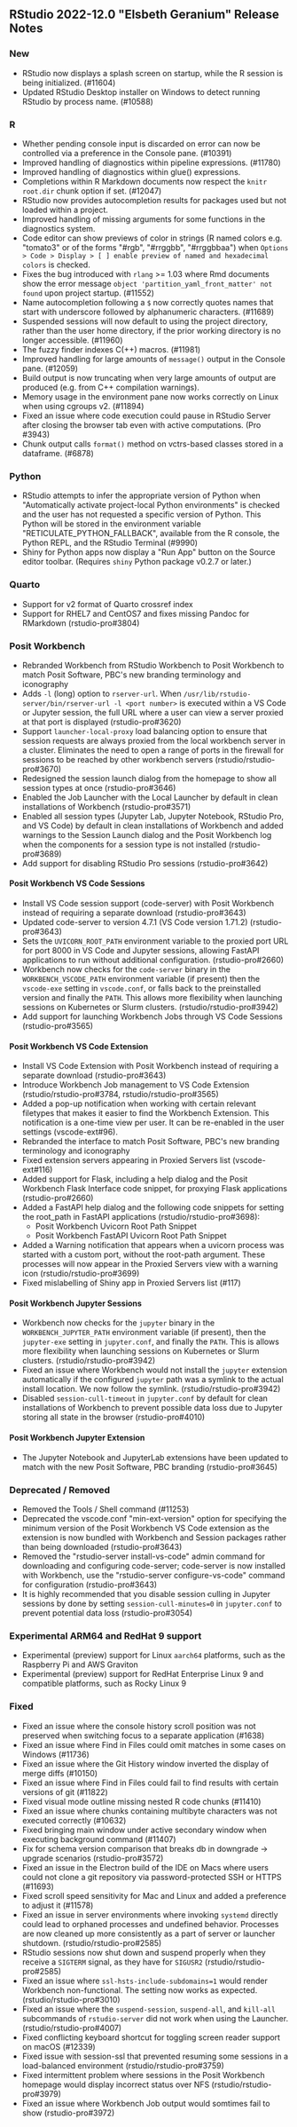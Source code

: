 
## RStudio 2022-12.0 "Elsbeth Geranium" Release Notes

### New

- RStudio now displays a splash screen on startup, while the R session is being initialized. (#11604)
- Updated RStudio Desktop installer on Windows to detect running RStudio by process name. (#10588)

### R

- Whether pending console input is discarded on error can now be controlled via a preference in the Console pane. (#10391)
- Improved handling of diagnostics within pipeline expressions. (#11780)
- Improved handling of diagnostics within glue() expressions.
- Completions within R Markdown documents now respect the `knitr` `root.dir` chunk option if set. (#12047)
- RStudio now provides autocompletion results for packages used but not loaded within a project.
- Improved handling of missing arguments for some functions in the diagnostics system.
- Code editor can show previews of color in strings (R named colors e.g. "tomato3" or of the forms "#rgb", "#rrggbb", "#rrggbbaa") when `Options > Code > Display > [ ] enable preview of named and hexadecimal colors` is checked.
- Fixes the bug introduced with `rlang` >= 1.03 where Rmd documents show the error message `object 'partition_yaml_front_matter' not found` upon project startup. (#11552)
- Name autocompletion following a `$` now correctly quotes names that start with underscore followed by alphanumeric characters. (#11689)
- Suspended sessions will now default to using the project directory, rather than the user home directory, if the prior working directory is no longer accessible. (#11960)
- The fuzzy finder indexes C(++) macros. (#11981)
- Improved handling for large amounts of `message()` output in the Console pane. (#12059)
- Build output is now truncating when very large amounts of output are produced (e.g. from C++ compilation warnings).
- Memory usage in the environment pane now works correctly on Linux when using cgroups v2. (#11894)
- Fixed an issue where code execution could pause in RStudio Server after closing the browser tab even with active computations. (Pro #3943)
- Chunk output calls `format()` method on vctrs-based classes stored in a dataframe. (#6878)
  
### Python

- RStudio attempts to infer the appropriate version of Python when "Automatically activate project-local Python environments" is checked and the user has not requested a specific version of Python. This Python will be stored in the environment variable "RETICULATE_PYTHON_FALLBACK", available from the R console, the Python REPL, and the RStudio Terminal (#9990)
- Shiny for Python apps now display a "Run App" button on the Source editor toolbar. (Requires `shiny` Python package v0.2.7 or later.)

### Quarto

- Support for v2 format of Quarto crossref index
- Support for RHEL7 and CentOS7 and fixes missing Pandoc for RMarkdown (rstudio-pro#3804)

### Posit Workbench

- Rebranded Workbench from RStudio Workbench to Posit Workbench to match Posit Software, PBC's new branding terminology and iconography
- Adds `-l` (long) option to `rserver-url`. When `/usr/lib/rstudio-server/bin/rserver-url -l <port number>` is executed within a VS Code or Jupyter session, the full URL where a user can view a server proxied at that port is displayed (rstudio-pro#3620)
- Support `launcher-local-proxy` load balancing option to ensure that session requests are always proxied from the local workbench server in a cluster. Eliminates the need to open a range of ports in the firewall for sessions to be reached by other workbench servers (rstudio/rstudio-pro#3670)
- Redesigned the session launch dialog from the homepage to show all session types at once (rstudio-pro#3646)
- Enabled the Job Launcher with the Local Launcher by default in clean installations of Workbench (rstudio-pro#3571)
- Enabled all session types (Jupyter Lab, Jupyter Notebook, RStudio Pro, and VS Code) by default in clean installations of Workbench and added warnings to the Session Launch dialog and the Posit Workbench log when the components for a session type is not installed (rstudio-pro#3689)
- Add support for disabling RStudio Pro sessions (rstudio-pro#3642)

#### Posit Workbench VS Code Sessions

- Install VS Code session support (code-server) with Posit Workbench instead of requiring a separate download (rstudio-pro#3643)
- Updated code-server to version 4.7.1 (VS Code version 1.71.2) (rstudio-pro#3643)
- Sets the `UVICORN_ROOT_PATH` environment variable to the proxied port URL for port 8000 in VS Code and Jupyter sessions, allowing FastAPI applications to run without additional configuration. (rstudio-pro#2660)
- Workbench now checks for the `code-server` binary in the `WORKBENCH_VSCODE_PATH` environment variable (if present) then the `vscode-exe` setting in `vscode.conf`, or falls back to the preinstalled version and finally the `PATH`. This allows more flexibility when launching sessions on Kubernetes or Slurm clusters. (rstudio/rstudio-pro#3942)
- Add support for launching Workbench Jobs through VS Code Sessions (rstudio-pro#3565)

#### Posit Workbench VS Code Extension

- Install VS Code Extension with Posit Workbench instead of requiring a separate download (rstudio-pro#3643)
- Introduce Workbench Job management to VS Code Extension (rstudio/rstudio-pro#3784, rstudio/rstudio-pro#3565)
- Added a pop-up notification when working with certain relevant filetypes that makes it easier to find the Workbench Extension. This notification is a one-time view per user. It can be re-enabled in the user settings (vscode-ext#96).
- Rebranded the interface to match Posit Software, PBC's new branding terminology and iconography
- Fixed extension servers appearing in Proxied Servers list (vscode-ext#116)
- Added support for Flask, including a help dialog and the Posit Workbench Flask Interface code snippet, for proxying Flask applications (rstudio-pro#2660)
- Added a FastAPI help dialog and the following code snippets for setting the root_path in FastAPI applications (rstudio/rstudio-pro#3698):
    - Posit Workbench Uvicorn Root Path Snippet
    - Posit Workbench FastAPI Uvicorn Root Path Snippet
- Added a Warning notification that appears when a uvicorn process was started with a custom port, without the root-path argument. These processes will now appear in the Proxied Servers view with a warning icon (rstudio/rstudio-pro#3699)
- Fixed mislabelling of Shiny app in Proxied Servers list (#117)

#### Posit Workbench Jupyter Sessions

- Workbench now checks for the `jupyter` binary in the `WORKBENCH_JUPYTER_PATH` environment variable (if present), then the `jupyter-exe` setting in `jupyter.conf`, and finally the `PATH`. This is allows more flexibility when launching sessions on Kubernetes or Slurm clusters. (rstudio/rstudio-pro#3942)
- Fixed an issue where Workbench would not install the `jupyter` extension automatically if the configured `jupyter` path was a symlink to the actual install location. We now follow the symlink. (rstudio/rstudio-pro#3942)
- Disabled `session-cull-timeout` in `jupyter.conf` by default for clean installations of Workbench to prevent possible data loss due to Jupyter storing all state in the browser (rstudio-pro#4010)

#### Posit Workbench Jupyter Extension

- The Jupyter Notebook and JupyterLab extensions have been updated to match with the new Posit Software, PBC branding (rstudio-pro#3645)

### Deprecated / Removed

- Removed the Tools / Shell command (#11253)
- Deprecated the vscode.conf "min-ext-version" option for specifying the minimum version of the Posit Workbench VS Code extension as the extension is now bundled with Workbench and Session packages rather than being downloaded (rstudio-pro#3643)
- Removed the "rstudio-server install-vs-code" admin command for downloading and configuring code-server; code-server is now installed with Workbench, use the "rstudio-server configure-vs-code" command for configuration (rstudio-pro#3643)
- It is highly recommended that you disable session culling in Jupyter sessions by done by setting `session-cull-minutes=0` in `jupyter.conf` to prevent potential data loss (rstudio-pro#3054) 

### Experimental ARM64 and RedHat 9 support

- Experimental (preview) support for Linux `aarch64` platforms, such as the Raspberry Pi and AWS Graviton
- Experimental (preview) support for RedHat Enterprise Linux 9 and compatible platforms, such as Rocky Linux 9

### Fixed

- Fixed an issue where the console history scroll position was not preserved when switching focus to a separate application (#1638)
- Fixed an issue where Find in Files could omit matches in some cases on Windows (#11736)
- Fixed an issue where the Git History window inverted the display of merge diffs (#10150)
- Fixed an issue where Find in Files could fail to find results with certain versions of git (#11822)
- Fixed visual mode outline missing nested R code chunks (#11410)
- Fixed an issue where chunks containing multibyte characters was not executed correctly (#10632)
- Fixed bringing main window under active secondary window when executing background command (#11407)
- Fix for schema version comparison that breaks db in downgrade -> upgrade scenarios (rstudio-pro#3572)
- Fixed an issue in the Electron build of the IDE on Macs where users could not clone a git repository via password-protected SSH or HTTPS (#11693)
- Fixed scroll speed sensitivity for Mac and Linux and added a preference to adjust it (#11578)
- Fixed an issue in server environments where invoking `systemd` directly could lead to orphaned processes and undefined behavior. Processes are now cleaned up more consistently as a part of server or launcher shutdown. (rstudio/rstudio-pro#2585)
- RStudio sessions now shut down and suspend properly when they receive a `SIGTERM` signal, as they have for `SIGUSR2` (rstudio/rstudio-pro#2585)
- Fixed an issue where `ssl-hsts-include-subdomains=1` would render Workbench non-functional. The setting now works as expected. (rstudio/rstudio-pro#3010)
- Fixed an issue where the `suspend-session`, `suspend-all`, and `kill-all` subcommands of `rstudio-server` did not work when using the Launcher. (rstudio/rstudio-pro#4007)
- Fixed conflicting keyboard shortcut for toggling screen reader support on macOS (#12339)
- Fixed issue with session-ssl that prevented resuming some sessions in a load-balanced environment (rstudio/rstudio-pro#3759)
- Fixed intermittent problem where sessions in the Posit Workbench homepage would display incorrect status over NFS (rstudio/rstudio-pro#3979)
- Fixed an issue where Workbench Job output would somtimes fail to show (rstudio-pro#3972)
